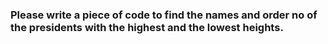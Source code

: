 ### Please write a piece of code to find the names and order no of the presidents with the highest and the lowest heights.
